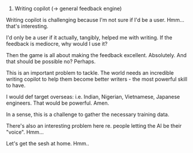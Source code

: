 1. Writing copilot (-> general feedback engine)

Writing copilot is challenging because I'm not sure if I'd be a user. Hmm... that's interesting.

I'd only be a user if it actually, tangibly, helped me with writing. If the feedback is mediocre, why would I use it?

Then the game is all about making the feedback excellent. Absolutely. And that should be possible no? Perhaps.

This is an important problem to tackle. The world needs an incredible writing copilot to help them become better writers - the most powerful skill to have.

I would def target overseas: i.e. Indian, Nigerian, Vietnamese, Japanese engineers. That would be powerful. Amen.

In a sense, this is a challenge to gather the necessary training data.

There's also an interesting problem here re. people letting the AI be their "voice". Hmm...

Let's get the sesh at home. Hmm..
